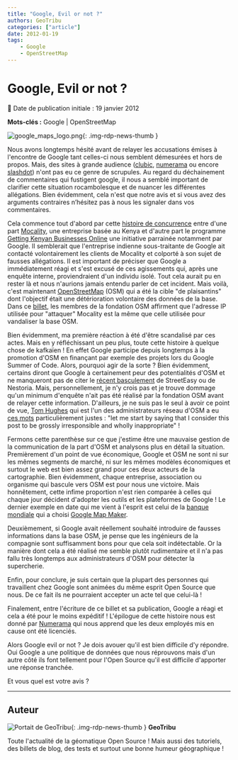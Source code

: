```yaml
---
title: "Google, Evil or not ?"
authors: GeoTribu
categories: ["article"]
date: 2012-01-19
tags: 
    - Google
    - OpenStreetMap
---
```


# Google, Evil or not ?

:calendar: Date de publication initiale : 19 janvier 2012

**Mots-clés :** Google | OpenStreetMap

![google_maps_logo.png](https://cdn.geotribu.fr/img/logos-icones/entreprises_association/google/google_maps.png){: .img-rdp-news-thumb }

Nous avons longtemps hésité avant de relayer les accusations émises à l'encontre de Google tant celles-ci nous semblent démesurées et hors de propos. Mais, des sites à grande audience ([clubic](https://www.clubic.com/application-web/actualite-470152-openstreet-maps-mit-mal-google.html), [numerama](https://www.numerama.com/magazine/21297-google-le-sabotage-d-openstreetmap-et-l-enjeu-du-web-local.html) ou encore [slashdot](https://tech.slashdot.org/story/12/01/17/1429201/openstreetmap-reports-data-vandalism-from-google-owned-ips)) n'ont pas eu ce genre de scrupules. Au regard du déchainement de commentaires qui fustigent google, il nous a semblé important de clarifier cette situation rocambolesque et de nuancer les différentes allégations. Bien évidemment, cela n'est que notre avis et si vous avez des arguments contraires n’hésitez pas à nous les signaler dans vos commentaires.

Cela commence tout d'abord par cette [histoire de concurrence](http://blog.mocality.co.ke/2012/01/13/google-what-were-you-thinking/) entre d'une part [Mocality](http://www.mocality.co.ke/), une entreprise basée au Kenya et d'autre part le programme [Getting Kenyan Businesses Online](https://africa.googleblog.com/2011/09/getting-kenyan-businesses-online.html#french93) une initiative parrainée notamment par Google. Il semblerait que l'entreprise indienne sous-traitante de Google ait contacté volontairement les clients de Mocality et colporté à son sujet de fausses allégations. Il est important de préciser que Google a immédiatement réagi et s'est excusé de ces agissements qui, après une enquête interne, proviendraient d'un individu isolé. Tout cela aurait pu en rester là et nous n'aurions jamais entendu parler de cet incident. Mais voilà, c'est maintenant [OpenStreetMap](https://www.openstreetmap.org/) (OSM) qui a été la cible "de plaisantins" dont l'objectif était une détérioration volontaire des données de la base. Dans ce [billet](http://opengeodata.org/google-ip-vandalizing-openstreetmap), les membres de la fondation OSM affirment que l'adresse IP utilisée pour "attaquer" Mocality est la même que celle utilisée pour vandaliser la base OSM.

Bien évidemment, ma première réaction à été d'être scandalisé par ces actes. Mais en y réfléchissant un peu plus, toute cette histoire à quelque chose de kafkaïen ! En effet Google participe depuis longtemps à la promotion d'OSM en finançant par exemple des projets lors du Google Summer of Code. Alors, pourquoi agir de la sorte ? Bien évidemment, certains diront que Google à certainement peur des potentialités d'OSM et ne manqueront pas de citer le [récent basculement](/rdp/2012/rdp_2012-01-13/#streeteasy-passe-sur-osm) de StreetEasy ou de Nestoria. Mais, personnellement, je n'y crois pas et je trouve dommage qu'un minimum d'enquête n'ait pas été réalisé par la fondation OSM avant de relayer cette information. D'ailleurs, je ne suis pas le seul à avoir ce point de vue, [Tom Hughes](https://wiki.openstreetmap.org/wiki/User:TomH) qui est l'un des administrateurs réseau d'OSM a eu [ces mots](http://opengeodata.org/google-ip-vandalizing-openstreetmap#comment_10378408) particulièrement justes : "let me start by saying that I consider this post to be grossly irresponsible and wholly inappropriate" !

Fermons cette parenthèse sur ce que j'estime être une mauvaise gestion de la communication de la part d'OSM et analysons plus en détail la situation.  
Premièrement d'un point de vue économique, Google et OSM ne sont ni sur les mêmes segments de marché, ni sur les mêmes modèles économiques et surtout le web est bien assez grand pour ces deux acteurs de la cartographie. Bien évidemment, chaque entreprise, association ou organisme qui bascule vers OSM est pour nous une victoire. Mais honnêtement, cette infime proportion n'est rien comparée à celles qui chaque jour décident d'adopter les outils et les plateformes de Google ! Le dernier exemple en date qui me vient à l'esprit est celui de la [banque mondiale](http://google-latlong.blogspot.com/2012/01/world-bank-and-google-join-forces-to.html) qui a choisi [Google Map Maker](http://www.google.com/mapmaker).  

Deuxièmement, si Google avait réellement souhaité introduire de fausses informations dans la base OSM, je pense que les ingénieurs de la compagnie sont suffisamment bons pour que cela soit indétectable. Or la manière dont cela a été réalisé me semble plutôt rudimentaire et il n'a pas fallu très longtemps aux administrateurs d'OSM pour détecter la supercherie.

Enfin, pour conclure, je suis certain que la plupart des personnes qui travaillent chez Google sont animées du même esprit Open Source que nous. De ce fait ils ne pourraient accepter un acte tel que celui-là !

Finalement, entre l'écriture de ce billet et sa publication, Google a réagi et cela a été pour le moins expéditif ! L'épilogue de cette histoire nous est donné par [Numerama](http://www.numerama.com/magazine/21307-sabotage-d-openstreetmap-google-licencie-deux-employes.html) qui nous apprend que les deux employés mis en cause ont été licenciés.

Alors Google evil or not ? Je dois avouer qu'il est bien difficile d'y répondre. Oui Google a une politique de données que nous réprouvons mais d'un autre côté ils font tellement pour l'Open Source qu'il est difficile d'apporter une réponse tranchée.

Et vous quel est votre avis ?

----

## Auteur

![Portait de GeoTribu](https://cdn.geotribu.fr/img/internal/charte/geotribu_logo_64x64.png){: .img-rdp-news-thumb }
**GeoTribu**

Toute l'actualité de la géomatique Open Source ! Mais aussi des tutoriels, des billets de blog, des tests et surtout une bonne humeur géographique !
